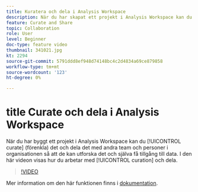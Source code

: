 ```yaml
---
title: Kuratera och dela i Analysis Workspace
description: När du har skapat ett projekt i Analysis Workspace kan du strukturera (förenkla) det och dela det med andra team och personer i organisationen så att de kan utforska det och själva använda data. I den här videon visas hur du arbetar med kurser och delning.
feature: Curate and Share
topic: Collaboration
role: User
level: Beginner
doc-type: feature video
thumbnail: 341021.jpg
kt: 2294
source-git-commit: 5791ddd8ef948d74148bc4c2d4834a69ce879858
workflow-type: tm+mt
source-wordcount: '123'
ht-degree: 0%

---
```


# title Curate och dela i Analysis Workspace

När du har byggt ett projekt i Analysis Workspace kan du [!UICONTROL curate] (förenkla) det och dela det med andra team och personer i organisationen så att de kan utforska det och själva få tillgång till data. I den här videon visas hur du arbetar med [!UICONTROL curation] och dela.

>[!VIDEO](https://video.tv.adobe.com/v/341021/?quality=12&learn=on)

Mer information om den här funktionen finns i [dokumentation](https://experienceleague.adobe.com/docs/analytics/analyze/analysis-workspace/curate-share/curate.html?lang=en).
